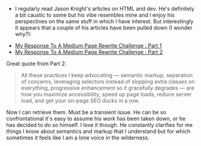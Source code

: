 * I regularly read Jason Knight's articles on HTML and dev. He's definitely a bit caustic to some but his vibe resembles mine and I enjoy his perspectives on the same stuff in which I have interest. But interestingly it appears that a couple of his articles have been pulled down (I wonder why?):

- [My Response To A Medium Page Rewrite Challenge : Part 1](https://medium.com/codex/my-response-to-a-medium-page-rewrite-challenge-part-1-b9e55707206a?source=user_profile---------1----------------------------)
- [My Response To A Medium Page Rewrite Challenge : Part 2](https://medium.com/codex/a-medium-page-rewrite-challenge-part-2-the-markup-f655ca7c2af8?source=user_profile---------0----------------------------)

Great quote from Part 2:
> All these practices I keep advocating — semantic markup, separation of concerns, leveraging selectors instead of slopping extra classes on everything, progressive enhancement so it gracefully degrades — are how you maximize accessibility, speed up page loads, reduce server load, and get your on-page SEO ducks in a row.

Now I can retrieve them. Must be a transient issue. He can be so confrontational it's easy to assume his work has been taken down, or he has decided to do so himself. I love it though. He constantly clarifies for me things I know about semantics and markup that I understand but for which sometimes it feels like I am a lone voice in the wilderness.
